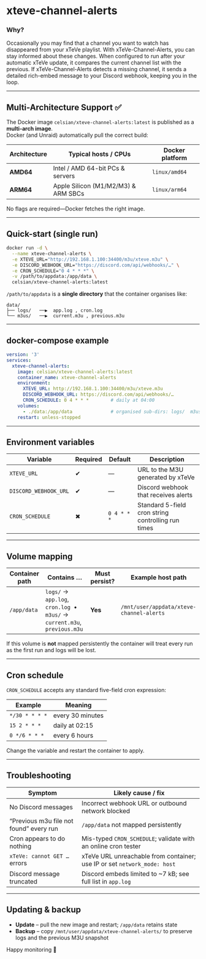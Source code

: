 # xteve-channel-alerts

### Why?
Occasionally you may find that a channel you want to watch has disappeared from your xTeVe playlist. With xTeVe-Channel-Alerts, you can stay informed about these changes. When configured to run after your automatic xTeVe update, it compares the current channel list with the previous. If xTeVe-Channel-Alerts detects a missing channel, it sends a detailed rich-embed message to your Discord webhook, keeping you in the loop.

---

## Multi-Architecture Support ✅

The Docker image `celsian/xteve-channel-alerts:latest` is published as a **multi-arch image**.  
Docker (and Unraid) automatically pull the correct build:

| Architecture | Typical hosts / CPUs                | Docker platform |
|--------------|-------------------------------------|-----------------|
| **AMD64**    | Intel / AMD 64-bit PCs & servers    | `linux/amd64`   |
| **ARM64**    | Apple Silicon (M1/M2/M3) & ARM SBCs | `linux/arm64`   |

No flags are required—Docker fetches the right image.

---

## Quick-start (single run)

```bash
docker run -d \
  --name xteve-channel-alerts \
  -e XTEVE_URL="http://192.168.1.100:34400/m3u/xteve.m3u" \
  -e DISCORD_WEBHOOK_URL="https://discord.com/api/webhooks/…" \
  -e CRON_SCHEDULE="0 4 * * *" \
  -v /path/to/appdata:/app/data \
  celsian/xteve-channel-alerts:latest
```

`/path/to/appdata` is a **single directory** that the container organises like:

```
data/
├── logs/   ──▶  app.log , cron.log
└── m3us/   ──▶  current.m3u , previous.m3u
```

---

## docker-compose example

```yaml
version: '3'
services:
  xteve-channel-alerts:
    image: celsian/xteve-channel-alerts:latest
    container_name: xteve-channel-alerts
    environment:
      XTEVE_URL: http://192.168.1.100:34400/m3u/xteve.m3u
      DISCORD_WEBHOOK_URL: https://discord.com/api/webhooks/…
      CRON_SCHEDULE: 0 4 * * *        # daily at 04:00
    volumes:
      - ./data:/app/data              # organised sub-dirs: logs/  m3us/
    restart: unless-stopped
```

---

## Environment variables

| Variable               | Required | Default     | Description                                         |
|------------------------|----------|-------------|-----------------------------------------------------|
| `XTEVE_URL`            | ✔        | —           | URL to the M3U generated by xTeVe                   |
| `DISCORD_WEBHOOK_URL`  | ✔        | —           | Discord webhook that receives alerts                |
| `CRON_SCHEDULE`        | ✖        | `0 4 * * *` | Standard 5-field cron string controlling run times  |

---

## Volume mapping

| Container path | Contains …                                                                     | Must persist? | Example host path                         |
|----------------|--------------------------------------------------------------------------------|---------------|-------------------------------------------|
| `/app/data`    | `logs/` → `app.log`, `cron.log`  &nbsp;•&nbsp; `m3us/` → `current.m3u`, `previous.m3u` | **Yes**       | `/mnt/user/appdata/xteve-channel-alerts`  |

If this volume is **not** mapped persistently the container will treat every
run as the first run and logs will be lost.

---

## Cron schedule

`CRON_SCHEDULE` accepts any standard five-field cron expression:

| Example        | Meaning          |
|----------------|------------------|
| `*/30 * * * *` | every 30 minutes |
| `15 2 * * *`   | daily at 02:15   |
| `0 */6 * * *`  | every 6 hours    |

Change the variable and restart the container to apply.

---

## Troubleshooting

| Symptom                                    | Likely cause / fix                                                                                 |
|--------------------------------------------|----------------------------------------------------------------------------------------------------|
| No Discord messages                        | Incorrect webhook URL or outbound network blocked                                                  |
| “Previous m3u file not found” every run    | `/app/data` not mapped persistently                                                                |
| Cron appears to do nothing                 | Mis-typed `CRON_SCHEDULE`; validate with an online cron tester                                     |
| `xTeVe: cannot GET …` errors               | xTeVe URL unreachable from container; use IP or set `network_mode: host`                           |
| Discord message truncated                  | Discord embeds limited to ~7 kB; see full list in `app.log`                                        |

---

## Updating & backup

* **Update** – pull the new image and restart; `/app/data` retains state  
* **Backup** – copy `/mnt/user/appdata/xteve-channel-alerts/` to preserve logs
  and the previous M3U snapshot

Happy monitoring 🎉
